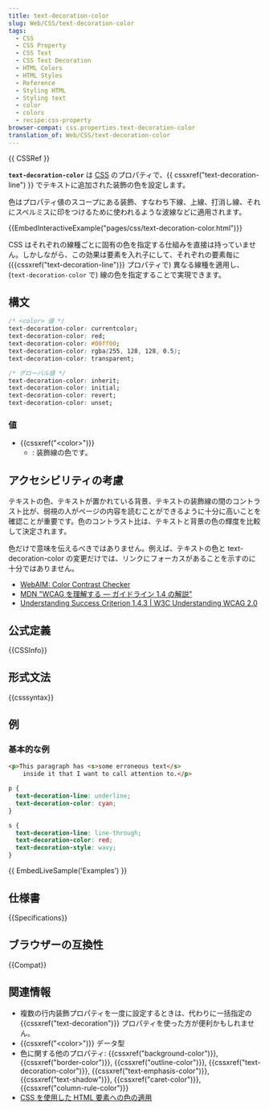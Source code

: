 ```yaml
---
title: text-decoration-color
slug: Web/CSS/text-decoration-color
tags:
  - CSS
  - CSS Property
  - CSS Text
  - CSS Text Decoration
  - HTML Colors
  - HTML Styles
  - Reference
  - Styling HTML
  - Styling text
  - color
  - colors
  - recipe:css-property
browser-compat: css.properties.text-decoration-color
translation_of: Web/CSS/text-decoration-color
---
```

{{ CSSRef }}

**`text-decoration-color`** は [CSS](/ja/docs/Web/CSS) のプロパティで、{{ cssxref("text-decoration-line") }} でテキストに追加された装飾の色を設定します。

色はプロパティ値のスコープにある装飾、すなわち下線、上線、打消し線、それにスペルミスに印をつけるために使われるような波線などに適用されます。

{{EmbedInteractiveExample("pages/css/text-decoration-color.html")}}

CSS はそれぞれの線種ごとに固有の色を指定する仕組みを直接は持っていません。しかしながら、この効果は要素を入れ子にして、それぞれの要素毎に ({{cssxref("text-decoration-line")}} プロパティで) 異なる線種を適用し、 (`text-decoration-color` で) 線の色を指定することで実現できます。

## 構文

```css
/* <color> 値 */
text-decoration-color: currentcolor;
text-decoration-color: red;
text-decoration-color: #00ff00;
text-decoration-color: rgba(255, 128, 128, 0.5);
text-decoration-color: transparent;

/* グローバル値 */
text-decoration-color: inherit;
text-decoration-color: initial;
text-decoration-color: revert;
text-decoration-color: unset;
```

### 値

- {{cssxref("&lt;color&gt;")}}
  - : 装飾線の色です。

## アクセシビリティの考慮

テキストの色、テキストが置かれている背景、テキストの装飾線の間のコントラスト比が、弱視の人がページの内容を読むことができるように十分に高いことを確認ことが重要です。色のコントラスト比は、テキストと背景の色の輝度を比較して決定されます。

色だけで意味を伝えるべきではありません。例えば、テキストの色と text-decoration-color の変更だけでは、リンクにフォーカスがあることを示すのに十分ではありません。

- [WebAIM: Color Contrast Checker](https://webaim.org/resources/contrastchecker/)
- [MDN "WCAG を理解する ― ガイドライン 1.4 の解説"](/ja/docs/Web/Accessibility/Understanding_WCAG/Perceivable#guideline_1.4_make_it_easier_for_users_to_see_and_hear_content_including_separating_foreground_from_background)
- [Understanding Success Criterion 1.4.3 | W3C Understanding WCAG 2.0](https://www.w3.org/TR/UNDERSTANDING-WCAG20/visual-audio-contrast-contrast.html)

## 公式定義

{{CSSInfo}}

## 形式文法

{{csssyntax}}

<h2 id="Examples">例</h2>

### 基本的な例

```html
<p>This paragraph has <s>some erroneous text</s>
    inside it that I want to call attention to.</p>
```

```css
p {
  text-decoration-line: underline;
  text-decoration-color: cyan;
}

s {
  text-decoration-line: line-through;
  text-decoration-color: red;
  text-decoration-style: wavy;
}
```

{{ EmbedLiveSample('Examples') }}

## 仕様書

{{Specifications}}

## ブラウザーの互換性

{{Compat}}

## 関連情報

- 複数の行内装飾プロパティを一度に設定するときは、代わりに一括指定の {{cssxref("text-decoration")}} プロパティを使った方が便利かもしれません。
- {{cssxref("&lt;color&gt;")}} データ型
- 色に関する他のプロパティ: {{cssxref("background-color")}}, {{cssxref("border-color")}}, {{cssxref("outline-color")}}, {{cssxref("text-decoration-color")}}, {{cssxref("text-emphasis-color")}}, {{cssxref("text-shadow")}}, {{cssxref("caret-color")}}, {{cssxref("column-rule-color")}}
- [CSS を使用した HTML 要素への色の適用](/ja/docs/Web/HTML/Applying_color)
